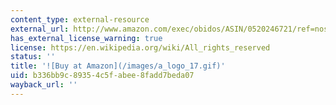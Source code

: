 ```yaml
---
content_type: external-resource
external_url: http://www.amazon.com/exec/obidos/ASIN/0520246721/ref=nosim/mitopencourse-20
has_external_license_warning: true
license: https://en.wikipedia.org/wiki/All_rights_reserved
status: ''
title: '![Buy at Amazon](/images/a_logo_17.gif)'
uid: b336bb9c-8935-4c5f-abee-8fadd7beda07
wayback_url: ''
---
```

